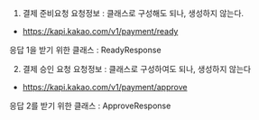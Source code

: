 
1) 결제 준비요청
   요청정보 : 클래스로 구성해도 되나, 생성하지 않는다.
 - https://kapi.kakao.com/v1/payment/ready

응답 1을 받기 위한 클래스 : ReadyResponse



2) 결제 승인 요청
   요청정보 : 클래스로 구성하여도 되나, 생성하지 않는다
 - https://kapi.kakao.com/v1/payment/approve

응답 2를 받기 위한 클래스 : ApproveResponse